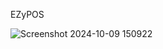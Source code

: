 E Z y P O S 

![Screenshot 2024-10-09 150922](https://github.com/user-attachments/assets/378e0612-efc0-4d94-b9df-4e75be874f2b)
